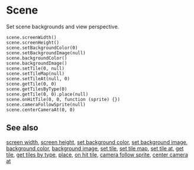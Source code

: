 # Scene

Set scene backgrounds and view perspective.

```cards
scene.screenWidth()
scene.screenHeight()
scene.setBackgroundColor(0)
scene.setBackgroundImage(null)
scene.backgroundColor()
scene.backgroundImage()
scene.setTile(0, null)
scene.setTileMap(null)
scene.setTileAt(null, 0)
scene.getTile(0, 0)
scene.getTilesByType(0)
scene.getTile(0, 0).place(null)
scene.onHitTile(0, 0, function (sprite) {})
scene.cameraFollowSprite(null)
scene.centerCameraAt(0, 0)
```

## See also

[screen width](/reference/scene/screen-width),
[screen height](/reference/scene/screen-height),
[set background color](/reference/scene/set-background-color),
[set background image](/reference/scene/set-background-image),
[background color](/reference/scene/background-color),
[background image](/reference/scene/background-image),
[set tile](/reference/scene/set-tile),
[set tile map](/reference/scene/set-tile-map),
[set tile at](/reference/scene/set-tile-at),
[get tile](/reference/scene/get-tile),
[get tiles by type](/reference/scene/get-tiles-by-type),
[place](/reference/scene/place),
[on hit tile](/reference/scene/on-hit-tile),
[camera follow sprite](/reference/scene/camera-follow-sprite),
[center camera at](/reference/scene/center-camera-at)

